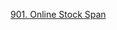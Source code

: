 [901. Online Stock Span](https://leetcode.com/problems/online-stock-span/description/?envType=study-plan-v2&envId=leetcode-75)